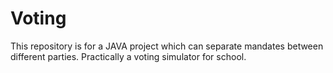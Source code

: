 # Voting
This repository is for a JAVA project which can separate mandates between different parties. Practically a voting simulator for school.
